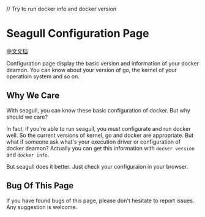 // Try to run docker info and docker version
# Seagull Configuration Page

[中文文档](2014-10-15-seagull-configuration-page-zh.md)

Configuration page display the basic version and information of your docker deamon. You can know about your version of go, the kernel of your operatioin system and so on.

## Why We Care

With seagull, you can know these basic configuration of docker. But why should we care? 

In fact, if you're able to run seagull, you must configurate and run docker well. So the current versions of kernel, go and docker are appropriate. But what if someone ask what's your execution driver or configuration of docker deamon? Actually you can get this information with `docker version` and `docker info`.

But seagull does it better. Just check your configuraion in your browser.

## Bug Of This Page

If you have found bugs of this page, please don't hesitate to report issues. Any suggestion is welcome.


